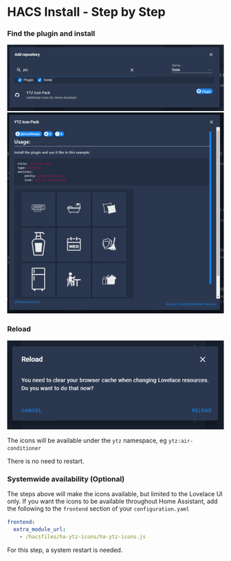 # HACS Install - Step by Step

### Find the plugin and install
<img src="./docs/find.png" width="600" ><br />
<img src="./docs/install.png" width="600" ><br />

### Reload
<img src="./docs/reload.png"  width="600" ><br />

The icons will be available under the `ytz` namespace, eg `ytz:air-conditioner`

There is no need to restart.

### Systemwide availability (Optional)
The steps above will make the icons available, but limited to the Lovelace UI only. If you want the icons to be available throughout Home Assistant, add the following to the `frontend` section of your `configuration.yaml`

```yaml
frontend:
  extra_module_url:
    - /hacsfiles/ha-ytz-icons/ha-ytz-icons.js
```

For this step, a system restart is needed.